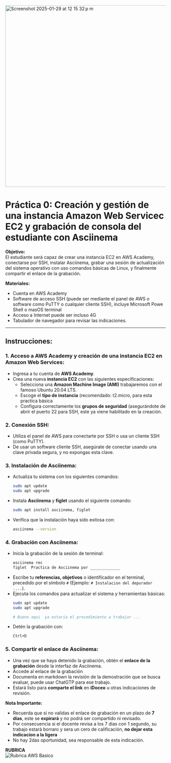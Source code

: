 <img width="568" alt="Screenshot 2025-01-29 at 12 15 32 p m" src="https://github.com/user-attachments/assets/22c50836-a301-4324-b37c-b57e810fdc72" />


# Práctica 0: Creación y gestión de una instancia Amazon Web Servicec EC2 y grabación de consola del estudiante con Asciinema

**Objetivo:**  
El estudiante será capaz de crear una instancia EC2 en AWS Academy, conectarse por SSH, instalar Asciinema, grabar una sesión de actualización del sistema operativo con uso comandos básicas de Linux, y finalmente compartir el enlace de la grabación.

**Materiales:**
- Cuenta en AWS Academy
- Software de acceso SSH (puede ser mediante el panel de AWS o software como PuTTY o cualquier cliente SSH), incluye Microsoft Powe Shell o masOS terminal
- Acceso a Internet puede ser incluso 4G
- Tabulador de navegador para revisar las indicaciones.

---

## Instrucciones:

### 1. Acceso a AWS Academy y creación de una instancia EC2 en Amazon Web Services:
- Ingresa a tu cuenta de **AWS Academy**.
- Crea una nueva **instancia EC2** con las siguientes especificaciones:
  - Selecciona una **Amazon Machine Image (AMI)** trabajaremos con el famoso Ubuntu 20.04 LTS.
  - Escoge el **tipo de instancia** (recomendado: t2.micro, para esta practica básica
  - Configura correctamente los **grupos de seguridad** (asegurándote de abrir el puerto 22 para SSH, este ya viene habilitado en la creación.

### 2. Conexión SSH:
- Utiliza el panel de AWS para conectarte por SSH o usa un cliente SSH (como PuTTY).
- De usar un software cliente SSH, asegúrate de conectar usando una clave privada segura, y no expongas esta clave.

### 3. Instalación de Asciinema:
- Actualiza tu sistema con los siguientes comandos:
  ```bash
  sudo apt update
  sudo apt upgrade
  ```
- Instala **Asciinema** y **figlet** usando el siguiente comando:
  ```bash
  sudo apt install asciinema, figlet
  ```
- Verifica que la instalación haya sido exitosa con:
  ```bash
  asciinema --version
  ```

### 4. Grabación con Asciinema:
- Inicia la grabación de la sesión de terminal:
  ```bash
  asciinema rec
  figlet  Practica de Asciinema por _____________
  ```
- Escribe tu **referencias, objetivos** o identificador en el terminal, precedido por el símbolo `#` (Ejemplo: `# Instalacion del depurador ....`).
- Ejecuta los comandos para actualizar el sistema y herramientas básicas:
  ```bash
  sudo apt update
  sudo apt upgrade

  # Bueno aqui  ya estaria el procedimiento a trabajar ...
  ```
- Detén la grabación con:
  ```bash
  Ctrl+D
  ```

### 5. Compartir el enlace de Asciinema:
- Una vez que se haya detenido la grabación, obtén el **enlace de la grabación** desde la interfaz de Asciinema.
- Accede al enlace de la grabación
- Documenta en markdown la revisión de la demostración que se busca evaluar, puede usar ChatGTP para ese trabajo.
- Estará listo para **comparte el link** en **iDoceo** u otras indicaciones de revisión.

**Nota Importante:**  
- Recuerda que si no validas el enlace de grabación en un plazo de **7 días**, este se **expirará** y no podrá ser compartido ni revisado.
- Por consecuencia si el docente revisa a los 7 dias con 1 segundo, su trabajo estarà borraro y sera un cero de calificación, **no dejar esta indicacion a la ligera**
- No hay 2das oportunidad, sea responsable de esta indicación.

**RUBRICA**  
![Rubrica AWS Basico](https://github.com/user-attachments/assets/1b954623-d2dd-41db-b88a-b923bdd43a73)


